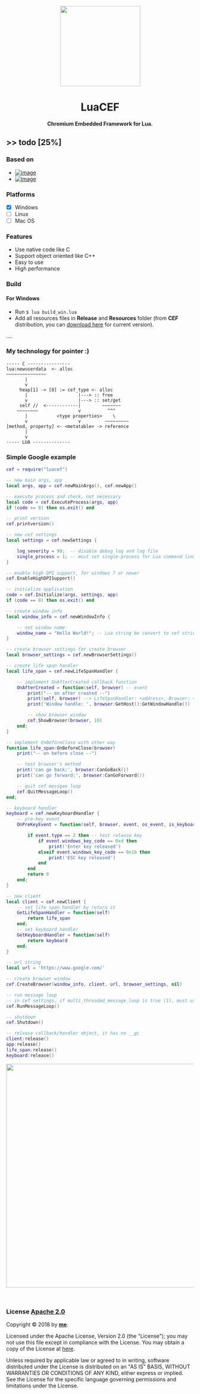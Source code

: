 <p align="center">
	<a href="https://github.com/wy3/luacef">
		<img src="https://github.com/wy3/luacef/raw/master/lcf.png" alt="" width="215px">
	</a>
	<h1 align="center"> LuaCEF </h1>
	<p align="center">
    	<strong> Chromium Embedded Framework for Lua. </strong>
 	</p>
</p>

## >> __todo__ [25%]

### Based on
- [![image](https://img.shields.io/badge/lua-5.3.4-brightgreen.svg)](https://www.lua.org/ftp/)
- [![image](https://img.shields.io/badge/cef/chromium-3.3112/60-blue.svg)](http://opensource.spotify.com/cefbuilds/index.html)

### Platforms
- [x] Windows
- [ ] Linux
- [ ] Mac OS

### Features
- Use native code like C
- Support object oriented like C++
- Easy to use
- High performance

### Build
#### For Windows
- Run `$ lua build_win.lua`
- Add all resources files in __Release__ and __Resources__ folder (from __CEF__ distribution, you can [download here](http://opensource.spotify.com/cefbuilds/cef_binary_3.3112.1659.gfef43e0_windows32_minimal.tar.bz2) for current version).

....

### My technology for pointer :)

```
----- C ----------------
lua:newuserdata  <- alloc
~~~~~~~~~~~~~~~
       |
       v
     heap[1] -> [0] := cef_type <- alloc
       |                   |---> :: free
       v                   |---> :: set/get
     self //  <------------|        ~~~~~~~
    ~~~~~~~~               v          ^^^
       |           <type properties>    \
       v                   v         ~~~~~~~~~
[method, property] <- <metatable> -> reference
       |
       v
----- LUA --------------
```

### Simple Google example

```lua
cef = require("luacef")

-- new main args, app
local args, app = cef.newMainArgs(), cef.newApp() 

-- execute process and check, not necessary
local code = cef.ExecuteProcess(args, app)
if (code >= 0) then os.exit() end

-- print version
cef.printversion()

-- new cef settings
local settings = cef.newSettings {

    log_severity = 99;  -- disable debug log and log file       
    single_process = 1; -- must set single-process for Lua command line 
}

-- enable high DPI support, for windows 7 or newer
cef.EnableHighDPISupport()

-- initialize application
code = cef.Initialize(args, settings, app)
if (code == 0) then os.exit() end

-- create window info
local window_info = cef.newWindowInfo {

    -- set window name
    window_name = "Hello World!"; -- Lua string be convert to cef string, accept unicode
}

-- create browser settings for create browser
local browser_settings = cef.newBrowserSettings()

-- create life span handler
local life_span = cef.newLifeSpanHandler {

    -- implement OnAfterCreated callback function
    OnAfterCreated = function(self, browser) -- event
        print("-- on after created --")
        print(self, browser) --> LifeSpanHandler: <address>, Browser: <address>
        print('Window handle: ', browser:GetHost():GetWindowHandle())

        -- show browser window
        cef.ShowBrowser(browser, 10)
    end;
}

-- implement OnBeforeClose with other way
function life_span:OnBeforeClose(browser)
    print("-- on before close --")

    -- test browser's method
    print('can go back:', browser:CanGoBack())
    print('can go forward:', browser:CanGoForward())

    -- quit cef messgae loop
    cef.QuitMessageLoop()
end;

-- keyboard handler
keyboard = cef.newKeyboardHandler {
    -- pre-key event
    OnPreKeyEvent = function(self, browser, event, os_event, is_keyboard_shortcut)

        if event.type == 2 then -- test release key
            if event.windows_key_code == 0xd then
                print('Enter key released')
            elseif event.windows_key_code == 0x1b then
                print('ESC key released')
            end
        end
        return 0
    end;
}

-- new client
local client = cef.newClient {
    -- set life span handler by return it
    GetLifeSpanHandler = function(self) 
        return life_span
    end;
    -- set keyboard handler
    GetKeyboardHandler = function(self)
        return keyboard
    end;
}

-- url string
local url = 'https://www.google.com/'

-- create browser window
cef.CreateBrowser(window_info, client, url, browser_settings, nil)

-- run message loop
-- in cef settings, if multi_threaded_message_loop is true (1), must use window message loop
cef.RunMessageLoop()

-- shutdown
cef.Shutdown()

-- release callback/handler object, it has no __gc
client:release()
app:release()
life_span:release()
keyboard:release()
```

<p align="center">
<img src="https://i.imgur.com/8mmTqjW.png" width="600">
</p>

<br>

### License [Apache 2.0](https://github.com/wy3/luacef/blob/master/LICENSE)

Copyright © 2018 by [__me__](https://github.com/wy3).

Licensed under the Apache License, Version 2.0 (the "License");
you may not use this file except in compliance with the License.
You may obtain a copy of the License at [here](http://www.apache.org/licenses/LICENSE-2.0).
   
Unless required by applicable law or agreed to in writing, software
distributed under the License is distributed on an "AS IS" BASIS,
WITHOUT WARRANTIES OR CONDITIONS OF ANY KIND, either express or implied.
See the License for the specific language governing permissions and
limitations under the License.
